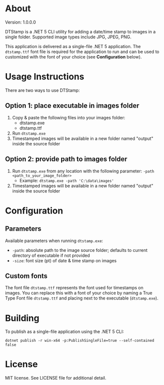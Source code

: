 # About

Version: 1.0.0.0

DTStamp is a .NET 5 CLI utility for adding a date/time stamp to images in a single folder. Supported image types include JPG, JPEG, PNG.

This application is delivered as a single-file .NET 5 application. The `dtstamp.ttf` font file is required for the application to run and can be used to customized with the font of your choice (see **Configuration** below).

# Usage Instructions

There are two ways to use DTStamp:

## Option 1: place executable in images folder

1) Copy & paste the following files into your images folder:
    * dtstamp.exe
    * dtstamp.ttf
2) Run `dtstamp.exe`
3) Timestamped images will be available in a new folder named "output" inside the source folder

## Option 2: provide path to images folder

1) Run `dtstamp.exe` from any location with the following parameter: `-path <path_to_your_image_folder>`
    * Example: `dtstamp.exe -path 'C:\data\images'`
2) Timestamped images will be available in a new folder named "output" inside the source folder

# Configuration

## Parameters

Available parameters when running `dtstamp.exe`:

 * `-path`: absolute path to the image source folder; defaults to current directory of executable if not provided
 * `-size`: font size (pt) of date & time stamp on images

## Custom fonts

The font file `dtstamp.ttf` represents the font used for timestamps on images. You can replace this with a font of your choice by naming a True Type Font file `dtstamp.ttf` and placing next to the executable (`dtstamp.exe`).

# Building

To publish as a single-file application using the .NET 5 CLI:

```
dotnet publish -r win-x64 -p:PublishSingleFile=true --self-contained false
```

# License

MIT license. See LICENSE file for additional detail.